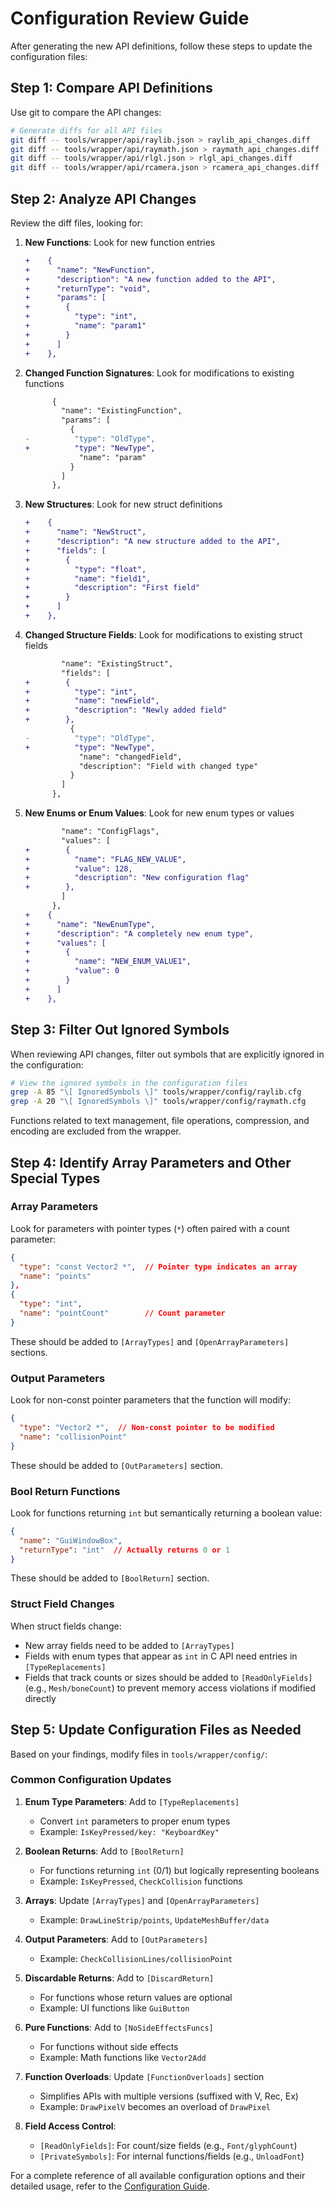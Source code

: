 # Configuration Review Guide

After generating the new API definitions, follow these steps to update the configuration files:

## Step 1: Compare API Definitions

Use git to compare the API changes:

```bash
# Generate diffs for all API files
git diff -- tools/wrapper/api/raylib.json > raylib_api_changes.diff
git diff -- tools/wrapper/api/raymath.json > raymath_api_changes.diff
git diff -- tools/wrapper/api/rlgl.json > rlgl_api_changes.diff
git diff -- tools/wrapper/api/rcamera.json > rcamera_api_changes.diff
```

## Step 2: Analyze API Changes

Review the diff files, looking for:

1. **New Functions**: Look for new function entries
   ```diff
   +    {
   +      "name": "NewFunction",
   +      "description": "A new function added to the API",
   +      "returnType": "void",
   +      "params": [
   +        {
   +          "type": "int",
   +          "name": "param1"
   +        }
   +      ]
   +    },
   ```

2. **Changed Function Signatures**: Look for modifications to existing functions
   ```diff
         {
           "name": "ExistingFunction",
           "params": [
             {
   -          "type": "OldType",
   +          "type": "NewType",
               "name": "param"
             }
           ]
         },
   ```

3. **New Structures**: Look for new struct definitions
   ```diff
   +    {
   +      "name": "NewStruct",
   +      "description": "A new structure added to the API",
   +      "fields": [
   +        {
   +          "type": "float",
   +          "name": "field1",
   +          "description": "First field"
   +        }
   +      ]
   +    },
   ```

4. **Changed Structure Fields**: Look for modifications to existing struct fields
   ```diff
           "name": "ExistingStruct",
           "fields": [
   +        {
   +          "type": "int",
   +          "name": "newField",
   +          "description": "Newly added field"
   +        },
             {
   -          "type": "OldType",
   +          "type": "NewType",
               "name": "changedField",
               "description": "Field with changed type"
             }
           ]
         },
   ```

5. **New Enums or Enum Values**: Look for new enum types or values
   ```diff
           "name": "ConfigFlags",
           "values": [
   +        {
   +          "name": "FLAG_NEW_VALUE",
   +          "value": 128,
   +          "description": "New configuration flag"
   +        },
           ]
         },
   +    {
   +      "name": "NewEnumType",
   +      "description": "A completely new enum type",
   +      "values": [
   +        {
   +          "name": "NEW_ENUM_VALUE1",
   +          "value": 0
   +        }
   +      ]
   +    },
   ```

## Step 3: Filter Out Ignored Symbols

When reviewing API changes, filter out symbols that are explicitly ignored in the configuration:

```bash
# View the ignored symbols in the configuration files
grep -A 85 "\[ IgnoredSymbols \]" tools/wrapper/config/raylib.cfg
grep -A 20 "\[ IgnoredSymbols \]" tools/wrapper/config/raymath.cfg
```

Functions related to text management, file operations, compression, and encoding are excluded from the wrapper.

## Step 4: Identify Array Parameters and Other Special Types

### Array Parameters
Look for parameters with pointer types (`*`) often paired with a count parameter:

```json
{
  "type": "const Vector2 *",  // Pointer type indicates an array
  "name": "points"
},
{
  "type": "int",
  "name": "pointCount"        // Count parameter
}
```

These should be added to `[ArrayTypes]` and `[OpenArrayParameters]` sections.

### Output Parameters
Look for non-const pointer parameters that the function will modify:

```json
{
  "type": "Vector2 *",  // Non-const pointer to be modified
  "name": "collisionPoint"
}
```

These should be added to `[OutParameters]` section.

### Bool Return Functions
Look for functions returning `int` but semantically returning a boolean value:

```json
{
  "name": "GuiWindowBox",
  "returnType": "int"  // Actually returns 0 or 1
}
```

These should be added to `[BoolReturn]` section.

### Struct Field Changes
When struct fields change:
- New array fields need to be added to `[ArrayTypes]`
- Fields with enum types that appear as `int` in C API need entries in `[TypeReplacements]`
- Fields that track counts or sizes should be added to `[ReadOnlyFields]` (e.g., `Mesh/boneCount`) to prevent memory access violations if modified directly

## Step 5: Update Configuration Files as Needed

Based on your findings, modify files in `tools/wrapper/config/`:

### Common Configuration Updates

1. **Enum Type Parameters**: Add to `[TypeReplacements]`
   - Convert `int` parameters to proper enum types
   - Example: `IsKeyPressed/key: "KeyboardKey"`

2. **Boolean Returns**: Add to `[BoolReturn]`
   - For functions returning `int` (0/1) but logically representing booleans
   - Example: `IsKeyPressed`, `CheckCollision` functions

3. **Arrays**: Update `[ArrayTypes]` and `[OpenArrayParameters]`
   - Example: `DrawLineStrip/points`, `UpdateMeshBuffer/data`

4. **Output Parameters**: Add to `[OutParameters]`
   - Example: `CheckCollisionLines/collisionPoint`

5. **Discardable Returns**: Add to `[DiscardReturn]`
   - For functions whose return values are optional
   - Example: UI functions like `GuiButton`

6. **Pure Functions**: Add to `[NoSideEffectsFuncs]`
   - For functions without side effects
   - Example: Math functions like `Vector2Add`

7. **Function Overloads**: Update `[FunctionOverloads]` section
   - Simplifies APIs with multiple versions (suffixed with V, Rec, Ex)
   - Example: `DrawPixelV` becomes an overload of `DrawPixel`

8. **Field Access Control**: 
   - `[ReadOnlyFields]`: For count/size fields (e.g., `Font/glyphCount`)
   - `[PrivateSymbols]`: For internal functions/fields (e.g., `UnloadFont`)

For a complete reference of all available configuration options and their detailed usage, refer to the [Configuration Guide](config_guide.md).

